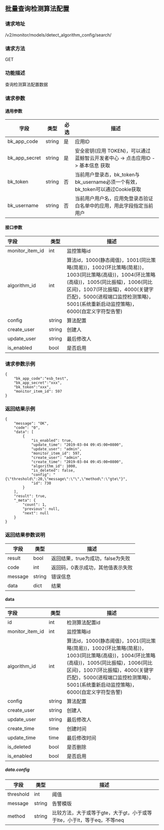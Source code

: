 ## 批量查询检测算法配置

### 请求地址

/v2/monitor/models/detect_algorithm_config/search/

### 请求方法

GET

### 功能描述

查询检测算法配置数据

### 请求参数

#### 通用参数

| 字段          | 类型   | 必选 | 描述                                                         |
| ------------- | ------ | ---- | ------------------------------------------------------------ |
| bk_app_code   | string | 是   | 应用ID                                                       |
| bk_app_secret | string | 是   | 安全密钥(应用 TOKEN)，可以通过 蓝鲸智云开发者中心 -> 点击应用ID -> 基本信息 获取 |
| bk_token      | string | 否   | 当前用户登录态，bk_token与bk_username必须一个有效，bk_token可以通过Cookie获取 |
| bk_username   | string | 否   | 当前用户用户名，应用免登录态验证白名单中的应用，用此字段指定当前用户 |

#### 接口参数

| 字段            | 类型   | 描述                                                         |
| :-------------- | ------ | ------------------------------------------------------------ |
| monitor_item_id | int    | 监控策略id                                                   |
| algorithm_id    | int    | 算法id，1000(静态阈值)，1001(同比策略(简易))，1002(环比策略(简易))，1003(同比策略(高级))，1004(环比策略(高级))，1005(同比振幅)，1006(同比区间)，1007(环比振幅)，4000(关键字匹配)，5000(进程端口监控检测策略)，5001(系统重新启动监控策略)，6000(自定义字符型告警) |
| config          | string | 算法配置                                                     |
| create_user     | string | 创建人                                                       |
| update_user     | string | 最后修改人                                                   |
| is_enabled      | bool   | 是否启用                                                     |

### 请求参数示例

```
{
    "bk_app_code":"esb_test",
    "bk_app_secret":"xxx",
    "bk_token":"xxx",
    "monitor_item_id": 597
}
```

### 返回结果示例

```
{
    "message": "OK",
    "code": "0",
    "data": [
        {
            "is_enabled": true,
            "update_time": "2019-03-04 09:45:00+0800",
            "update_user": "admin",
            "monitor_item_id": 597,
            "create_user": "admin",
            "create_time": "2019-03-04 09:45:00+0800",
            "algorithm_id": 1000,
            "is_deleted": false,
            "config": "{\"threshold\":20,\"message\":\"\",\"method\":\"gte\"}",
            "id": 730
        }
    ],
    "result": true,
    "_meta": {
        "count": 1,
        "previous": null,
        "next": null
    }
}
```

### 返回结果参数说明

| 字段    | 类型   | 描述                              |
| ------- | ------ | --------------------------------- |
| result  | bool   | 返回结果，true为成功，false为失败 |
| code    | int    | 返回码，0表示成功，其他值表示失败 |
| message | string | 错误信息                          |
| data    | dict   | 结果                              |

#### data

| 字段            | 类型   | 描述                                                         |
| :-------------- | ------ | ------------------------------------------------------------ |
| id              | int    | 检测算法配置id                                               |
| monitor_item_id | int    | 监控策略id                                                   |
| algorithm_id    | int    | 算法id，1000(静态阈值)，1001(同比策略(简易))，1002(环比策略(简易))，1003(同比策略(高级))，1004(环比策略(高级))，1005(同比振幅)，1006(同比区间)，1007(环比振幅)，4000(关键字匹配)，5000(进程端口监控检测策略)，5001(系统重新启动监控策略)，6000(自定义字符型告警) |
| config          | string | 算法配置                                                     |
| create_user     | string | 创建人                                                       |
| update_user     | string | 最后修改人                                                   |
| create_time     | time   | 创建时间                                                     |
| update_time     | time   | 最后修改时间                                                 |
| is_deleted      | bool   | 是否删除                                                     |
| is_enabled      | bool   | 是否启用                                                     |

##### data.config

| 字段      | 类型   | 描述                                                         |
| --------- | ------ | ------------------------------------------------------------ |
| threshold | int    | 阈值                                                         |
| message   | string | 告警模版                                                     |
| method    | string | 比较方法，大于或等于gte，大于gt，小于或等于lte，小于lt，等于eq，不等neq |

